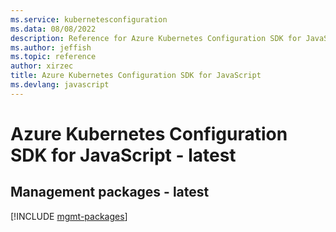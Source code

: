 ```yaml
---
ms.service: kubernetesconfiguration
ms.data: 08/08/2022
description: Reference for Azure Kubernetes Configuration SDK for JavaScript
ms.author: jeffish
ms.topic: reference
author: xirzec
title: Azure Kubernetes Configuration SDK for JavaScript
ms.devlang: javascript
---
```

# Azure Kubernetes Configuration SDK for JavaScript - latest

## Management packages - latest
[!INCLUDE [mgmt-packages](kubernetes-configuration-mgmt-index.md)]